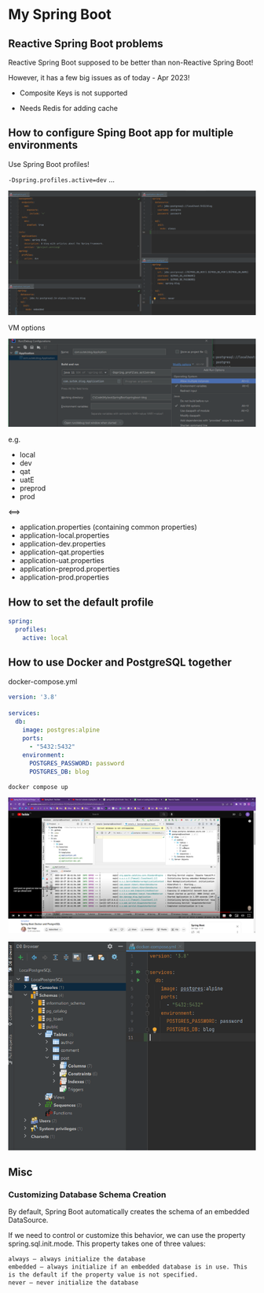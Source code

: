 # My Spring Boot

## Reactive Spring Boot problems

Reactive Spring Boot supposed to be better than non-Reactive Spring Boot!

However, it has a few big issues as of today - Apr 2023!

- Composite Keys is not supported

- Needs Redis for adding cache

## How to configure Sping Boot app for multiple environments

Use Spring Boot profiles!

`-Dspring.profiles.active=dev` ...

![1672455201007](image/MySpringBoot/1672455201007.png)

VM options

![1672455689277](image/MySpringBoot/1672455689277.png)

e.g.

- local
- dev
- qat
- uatE
- preprod
- prod

<==>

- application.properties  (containing common properties)
- application-local.properties
- application-dev.properties
- application-qat.properties
- application-uat.properties
- application-preprod.properties
- application-prod.properties

## How to set the default profile

```yml
spring:
  profiles:
    active: local
```

## How to use Docker and PostgreSQL together

docker-compose.yml

```yml
version: '3.8'

services:
  db:
    image: postgres:alpine
    ports:
      - "5432:5432"
    environment:
      POSTGRES_PASSWORD: password
      POSTGRES_DB: blog
```

`docker compose up`

![1672455872741](image/MySpringBoot/1672455872741.png)

![1672456022775](image/MySpringBoot/1672456022775.png)

## Misc

### Customizing Database Schema Creation

By default, Spring Boot automatically creates the schema of an embedded DataSource.

If we need to control or customize this behavior, we can use the property spring.sql.init.mode. This property takes one of three values:

```dos
always – always initialize the database
embedded – always initialize if an embedded database is in use. This is the default if the property value is not specified.
never – never initialize the database
```
